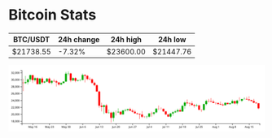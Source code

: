 # Bitcoin Stats

BTC/USDT|24h change|24h high|24h low|
|---|---|---|---|
|$21738.55|-7.32%|$23600.00|$21447.76|

<img src="./chart.svg">
